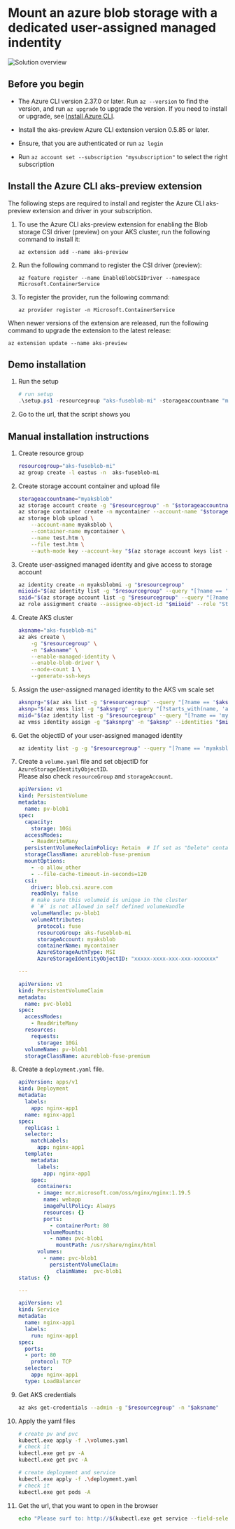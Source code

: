 # Mount an azure blob storage with a dedicated user-assigned managed indentity

![Solution overview](drawings/setup.png "Solution overview")

## Before you begin

- The Azure CLI version 2.37.0 or later. Run `az --version` to find the version, and run `az upgrade` to upgrade the version. If you need to install or upgrade, see [Install Azure CLI][install-azure-cli].

- Install the aks-preview Azure CLI extension version 0.5.85 or later.

- Ensure, that you are authenticated or run `az login` 

- Run `az account set --subscription "mysubscription"` to select the right subscription


## Install the Azure CLI aks-preview extension

The following steps are required to install and register the Azure CLI aks-preview extension and driver in your subscription.

1. To use the Azure CLI aks-preview extension for enabling the Blob storage CSI driver (preview) on your AKS cluster, run the following command to install it:

    ```azurecli
    az extension add --name aks-preview
    ```

2. Run the following command to register the CSI driver (preview):
    
    ```azurecli
    az feature register --name EnableBlobCSIDriver --namespace Microsoft.ContainerService 
    ```

3. To register the provider, run the following command:

    ```azurecli
    az provider register -n Microsoft.ContainerService
    ```

When newer versions of the extension are released, run the following command to upgrade the extension to the latest release:

```azurecli
az extension update --name aks-preview
```

## Demo installation

1. Run the setup
    ```powershell
    # run setup
    .\setup.ps1 -resourcegroup "aks-fuseblob-mi" -storageaccountname "myaksblob" -aksname "aks-fuseblob-mi"
    ```

1. Go to the url, that the script shows you


## Manual installation instructions

1. Create resource group
    ```bash
    resourcegroup="aks-fuseblob-mi"
    az group create -l eastus -n  aks-fuseblob-mi
    ```

1. Create storage account container and upload file
    ```bash
    storageaccountname="myaksblob"
    az storage account create -g "$resourcegroup" -n "$storageaccountname" --access-tier Hot  --sku Standard_LRS
    az storage container create -n mycontainer --account-name "$storageaccountname" --public-access off
    az storage blob upload \
        --account-name myaksblob \
        --container-name mycontainer \
        --name test.htm \
        --file test.htm \
        --auth-mode key --account-key "$(az storage account keys list --account-name "$storageaccountname" --query '[0].value' -o tsv)"
    ```

1. Create user-assigned managed identity and give access to storage account
    ```bash
    az identity create -n myaksblobmi -g "$resourcegroup"
    miioid="$(az identity list -g "$resourcegroup" --query "[?name == 'myaksblobmi'].principalId" -o tsv)"
    said="$(az storage account list -g "$resourcegroup" --query "[?name == '$storageaccountname'].id" -o tsv)"
    az role assignment create --assignee-object-id "$miioid" --role "Storage Blob Data Owner" --scope "$said"
    ```

1. Create AKS cluster
    ```bash
    aksname="aks-fuseblob-mi"
    az aks create \
        -g "$resourcegroup" \
        -n "$aksname" \
        --enable-managed-identity \
        --enable-blob-driver \
        --node-count 1 \
        --generate-ssh-keys
    ```

1. Assign the user-assigned managed identity to the AKS vm scale set
    ```bash
    aksnprg="$(az aks list -g "$resourcegroup" --query "[?name == '$aksname'].nodeResourceGroup" -o tsv)"
    aksnp="$(az vmss list -g "$aksnprg" --query "[?starts_with(name, 'aks-nodepool1-')].name" -o tsv)"
    miid="$(az identity list -g "$resourcegroup" --query "[?name == 'myaksblobmi'].id" -o tsv)"
    az vmss identity assign -g "$aksnprg" -n "$aksnp" --identities "$miid"
    ```

1. Get the objectID of your user-assigned managed identity
    ```bash
    az identity list -g -g "$resourcegroup" --query "[?name == 'myaksblobmi'].principalId" -o tsv
    ```

1. Create a ``volume.yaml`` file and set objectID for ``AzureStorageIdentityObjectID``. \
   Please also check ``resourceGroup`` and ``storageAccount``.
    ```yml
    apiVersion: v1
    kind: PersistentVolume
    metadata:
      name: pv-blob1
    spec:
      capacity:
        storage: 10Gi
      accessModes:
        - ReadWriteMany
      persistentVolumeReclaimPolicy: Retain  # If set as "Delete" container would be removed after pvc deletion
      storageClassName: azureblob-fuse-premium
      mountOptions:
        - -o allow_other
        - --file-cache-timeout-in-seconds=120
      csi:
        driver: blob.csi.azure.com
        readOnly: false
        # make sure this volumeid is unique in the cluster
        # `#` is not allowed in self defined volumeHandle
        volumeHandle: pv-blob1
        volumeAttributes:
          protocol: fuse
          resourceGroup: aks-fuseblob-mi
          storageAccount: myaksblob
          containerName: mycontainer
          AzureStorageAuthType: MSI
          AzureStorageIdentityObjectID: "xxxxx-xxxx-xxx-xxx-xxxxxxx"
    
    ---
    
    apiVersion: v1
    kind: PersistentVolumeClaim
    metadata:
      name: pvc-blob1
    spec:
      accessModes:
        - ReadWriteMany
      resources:
        requests:
          storage: 10Gi
      volumeName: pv-blob1
      storageClassName: azureblob-fuse-premium
    ```

1. Create a ``deployment.yaml`` file.
    ```yml
    apiVersion: apps/v1
    kind: Deployment
    metadata:
      labels:
        app: nginx-app1
      name: nginx-app1
    spec:
      replicas: 1
      selector:
        matchLabels:
          app: nginx-app1
      template:
        metadata:
          labels:
            app: nginx-app1
        spec:
          containers:
          - image: mcr.microsoft.com/oss/nginx/nginx:1.19.5
            name: webapp
            imagePullPolicy: Always
            resources: {}
            ports:
              - containerPort: 80
            volumeMounts:
              - name: pvc-blob1
                mountPath: /usr/share/nginx/html
          volumes: 
            - name: pvc-blob1 
              persistentVolumeClaim: 
                claimName:  pvc-blob1
    status: {}
    
    ---
    
    apiVersion: v1
    kind: Service
    metadata:
      name: nginx-app1
      labels:
        run: nginx-app1
    spec:
      ports:
      - port: 80
        protocol: TCP
      selector:
        app: nginx-app1
      type: LoadBalancer
    ```

1. Get AKS credentials
    ```bash
    az aks get-credentials --admin -g "$resourcegroup" -n "$aksname"
    ```

1. Apply the yaml files
    ```bash
    # create pv and pvc
    kubectl.exe apply -f .\volumes.yaml
    # check it
    kubectl.exe get pv -A
    kubectl.exe get pvc -A

    # create deployment and service
    kubectl.exe apply -f .\deployment.yaml
    # check it
    kubectl.exe get pods -A
    ```

1. Get the url, that you want to open in the browser
    ```bash
    echo "Please surf to: http://$(kubectl.exe get service --field-selector  metadata.name==nginx-app1 -o 'jsonpath={.items[*].status.loadBalancer.ingress[*].ip}')/test.htm"
    ```



[install-azure-cli]: https://docs.microsoft.com/en-us/cli/azure/install-azure-cli
